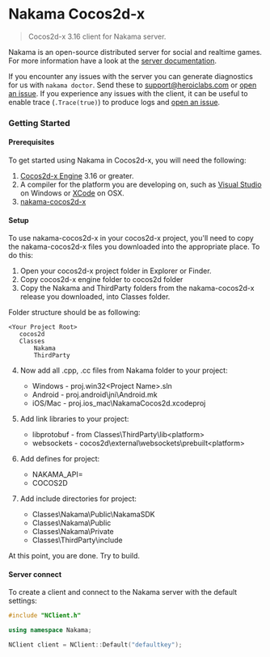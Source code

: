 Nakama Cocos2d-x
=============

> Cocos2d-x 3.16 client for Nakama server.

Nakama is an open-source distributed server for social and realtime games. For more information have a look at the [server documentation](https://heroiclabs.com/docs/).

If you encounter any issues with the server you can generate diagnostics for us with `nakama doctor`. Send these to support@heroiclabs.com or [open an issue](https://github.com/heroiclabs/nakama/issues). If you experience any issues with the client, it can be useful to enable trace (`.Trace(true)`) to produce logs and [open an issue](https://github.com/heroiclabs/nakama-cocos2d-x/issues).

### Getting Started

#### Prerequisites

To get started using Nakama in Cocos2d-x, you will need the following:

1. [Cocos2d-x Engine](http://www.cocos2d-x.org/download) 3.16 or greater.
1. A compiler for the platform you are developing on, such as [Visual Studio](https://www.visualstudio.com/vs/community/) on Windows or [XCode](https://developer.apple.com/xcode/download/) on OSX.
1. [nakama-cocos2d-x](https://github.com/heroiclabs/nakama-cocos2d-x/releases)

#### Setup

To use nakama-cocos2d-x in your cocos2d-x project, you'll need to copy the nakama-cocos2d-x files you downloaded into the appropriate place. To do this:

1. Open your cocos2d-x project folder in Explorer or Finder.
2. Copy cocos2d-x engine folder to cocos2d folder
3. Copy the Nakama and ThirdParty folders from the nakama-cocos2d-x release you downloaded, into Classes folder.

Folder structure should be as following:
```
<Your Project Root>
   cocos2d
   Classes
       Nakama
       ThirdParty
```

4. Now add all .cpp, .cc files from Nakama folder to your project:
    * Windows - proj.win32\<Project Name>.sln
    * Android - proj.android\jni\Android.mk
    * iOS/Mac - proj.ios_mac\NakamaCocos2d.xcodeproj

5. Add link libraries to your project:
    * libprotobuf - from Classes\ThirdParty\lib\<platform>
    * websockets  - cocos2d\external\websockets\prebuilt\<platform>

6. Add defines for project:
    * NAKAMA_API=
    * COCOS2D

7. Add include directories for project:
    * Classes\Nakama\Public\NakamaSDK
    * Classes\Nakama\Public
    * Classes\Nakama\Private
    * Classes\ThirdParty\include

At this point, you are done. Try to build.

#### Server connect

To create a client and connect to the Nakama server with the default settings:

```c++
#include "NClient.h"

using namespace Nakama;

NClient client = NClient::Default("defaultkey");
```
